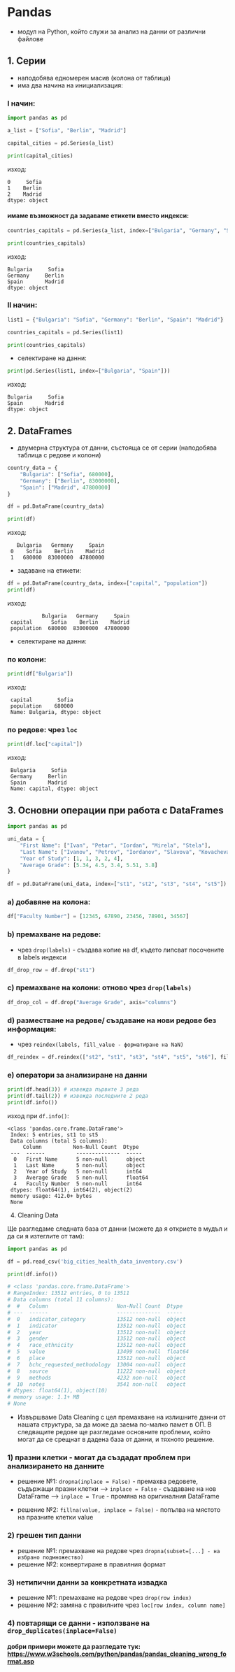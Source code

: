 # Pandas
* модул на Python, който служи за анализ на данни от различни файлове

## 1. Серии
* наподобява едномерен масив (колона от таблица)
* има два начина на инициализация:
### I начин:
```py
import pandas as pd

a_list = ["Sofia", "Berlin", "Madrid"]

capital_cities = pd.Series(a_list)

print(capital_cities)
```
изход:
```
0     Sofia
1    Berlin
2    Madrid
dtype: object
```
#### имаме възможност да задаваме етикети вместо индекси:
```py
countries_capitals = pd.Series(a_list, index=["Bulgaria", "Germany", "Spain"])

print(countries_capitals)
```
изход:
```
Bulgaria     Sofia
Germany     Berlin
Spain       Madrid
dtype: object
```
### II начин:
```py
list1 = {"Bulgaria": "Sofia", "Germany": "Berlin", "Spain": "Madrid"}

countries_capitals = pd.Series(list1)

print(countries_capitals)
```
* селектиране на данни:
```py
print(pd.Series(list1, index=["Bulgaria", "Spain"]))
```
изход:
```
Bulgaria     Sofia
Spain       Madrid
dtype: object
```

## 2. DataFrames
* двумерна структура от данни, състояща се от серии (наподобява таблица с редове и колони)
```py
country_data = {
    "Bulgaria": ["Sofia", 680000],
    "Germany": ["Berlin", 83000000],
    "Spain": ["Madrid", 47800000]
}

df = pd.DataFrame(country_data)

print(df)
```
изход:
```
   Bulgaria   Germany     Spain
 0    Sofia    Berlin    Madrid
 1   680000  83000000  47800000
```
* задаване на етикети:
```py
df = pd.DataFrame(country_data, index=["capital", "population"])
print(df)
```
изход:
```
           Bulgaria   Germany     Spain
 capital      Sofia    Berlin    Madrid
 population  680000  83000000  47800000
```
* селектиране на данни:

### по колони:
```py
print(df["Bulgaria"])
```
изход:
```
 capital        Sofia
 population    680000
 Name: Bulgaria, dtype: object
```

### по редове: чрез `loc`

```py
print(df.loc["capital"])
```
изход:
```
 Bulgaria     Sofia
 Germany     Berlin
 Spain       Madrid
 Name: capital, dtype: object
```

## 3. Основни операции при работа с DataFrames

```py
import pandas as pd

uni_data = {
    "First Name": ["Ivan", "Petar", "Iordan", "Mirela", "Stela"],
    "Last Name": ["Ivanov", "Petrov", "Iordanov", "Slavova", "Kovacheva"],
    "Year of Study": [1, 1, 3, 2, 4],
    "Average Grade": [5.34, 4.5, 3.4, 5.51, 3.8]
}

df = pd.DataFrame(uni_data, index=["st1", "st2", "st3", "st4", "st5"])
```
###  a) добавяне на колона:
```py
df["Faculty Number"] = [12345, 67890, 23456, 78901, 34567]
```


### b) премахване на редове: 
* чрез `drop(labels)` - създава копие на df, където липсват посочените в labels индекси
```py
df_drop_row = df.drop("st1")
```
### c) премахване на колони: отново чрез `drop(labels)`
```py
df_drop_col = df.drop("Average Grade", axis="columns")
```
### d) разместване на редове/ създаване на нови редове без информация: 
* чрез `reindex(labels, fill_value - форматиране на NaN)`
```py
df_reindex = df.reindex(["st2", "st1", "st3", "st4", "st5", "st6"], fill_value="no info")
```

### e) oператори за анализиране на данни
```py
print(df.head(3)) # извежда първите 3 реда
print(df.tail(2)) # извежда последните 2 реда
print(df.info())
```
изход при `df.info()`:
```
<class 'pandas.core.frame.DataFrame'>
 Index: 5 entries, st1 to st5
 Data columns (total 5 columns):
     Column          Non-Null Count  Dtype
 ---  ------          --------------  -----
  0   First Name      5 non-null      object
  1   Last Name       5 non-null      object
  2   Year of Study   5 non-null      int64
  3   Average Grade   5 non-null      float64
  4   Faculty Number  5 non-null      int64
 dtypes: float64(1), int64(2), object(2)
 memory usage: 412.0+ bytes
 None
```

4. Cleaning Data

Ще разгледаме следната база от данни (можете да я откриете в мудъл и да си я изтеглите от там):
```py
import pandas as pd

df = pd.read_csv('big_cities_health_data_inventory.csv')

print(df.info())

# <class 'pandas.core.frame.DataFrame'>
# RangeIndex: 13512 entries, 0 to 13511
# Data columns (total 11 columns):
#  #   Column                      Non-Null Count  Dtype
# ---  ------                      --------------  -----
#  0   indicator_category          13512 non-null  object
#  1   indicator                   13512 non-null  object
#  2   year                        13512 non-null  object
#  3   gender                      13512 non-null  object
#  4   race_ethnicity              13512 non-null  object
#  5   value                       13499 non-null  float64
#  6   place                       13512 non-null  object
#  7   bchc_requested_methodology  13004 non-null  object
#  8   source                      11222 non-null  object
#  9   methods                     4232 non-null   object
#  10  notes                       3541 non-null   object
# dtypes: float64(1), object(10)
# memory usage: 1.1+ MB
# None
```
* Извършваме Data Cleaning с цел премахване на излишните данни от нашата структура, за да може да заема по-малко памет в ОП. В следващите редове ще разгледаме основните проблеми, който могат да се срещнат в дадена база от данни, и тяхното решение.

### 1) празни клетки - могат да създадат проблем при анализирането на данните
- решение №1: `dropna(inplace = False)` - премахва редовете, съдържащи празни клетки
    --> `inplace = False` - създаване на нов DataFrame
    --> `inplace = True` - промяна на оригиналния DataFrame

- решение №2: `fillna(value, inplace = False)` - попълва на мястото на празните клетки value


### 2) грешен тип данни
- решение №1: премахване на редове чрез `dropna(subset=[...] - на избрано подмножество)`
- решение №2: конвертиране в правилния формат

### 3) нетипични данни за конкретната извадка
- решение №1: премахване на редове чрез `drop(row index)`
- решение №2: замяна с правилните чрез `loc[row index, column name]`

### 4) повтарящи се данни - използване на `drop_duplicates(inplace=False)`

#### добри примери можете да разгледате тук: https://www.w3schools.com/python/pandas/pandas_cleaning_wrong_format.asp

